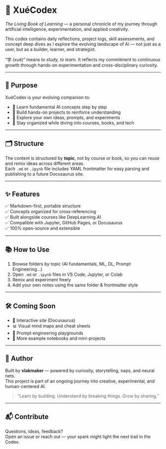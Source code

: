 # 🧠 XuéCodex

*The Living Book of Learning* — a personal chronicle of my journey through artificial intelligence, experimentation, and applied creativity.

This codex contains daily reflections, project logs, skill assessments, and concept deep dives as I explore the evolving landscape of AI — not just as a user, but as a builder, learner, and strategist.

“学 (xué)” means *to study, to learn*. It reflects my commitment to continuous growth through hands-on experimentation and cross-disciplinary curiosity.

---

## 🧭 Purpose

XuéCodex is your evolving companion to:

- 📘 Learn fundamental AI concepts step by step  
- 🔧 Build hands-on projects to reinforce understanding  
- 🧪 Explore your own ideas, prompts, and experiments  
- 🧹 Stay organized while diving into courses, books, and tech

---

## 🗂️ Structure

The content is structured by **topic**, not by course or book, so you can reuse and remix ideas across different areas.  
Each `.md` or `.ipynb` file includes YAML frontmatter for easy parsing and publishing to a future Docusaurus site.

---

## ✨ Features

✅ Markdown-first, portable structure  
✅ Concepts organized for cross-referencing  
✅ Built alongside courses like DeepLearning.AI  
✅ Compatible with Jupyter, GitHub Pages, or Docusaurus  
✅ 100% open-source and extensible  

---

## 📚 How to Use

1. Browse folders by topic (AI fundamentals, ML, DL, Prompt Engineering…)  
2. Open `.md` or `.ipynb` files in VS Code, Jupyter, or Colab  
3. Remix and experiment freely  
4. Add your own notes using the same folder & frontmatter style

---

## 🛠️ Coming Soon

- 📘 Interactive site (Docusaurus)
- 📊 Visual mind maps and cheat sheets
- 🤖 Prompt engineering playgrounds
- 🧩 More example notebooks and mini-projects

---

## 🧠 Author

Built by **vlakmaker** — powered by curiosity, storytelling, naps, and neural nets.  
This project is part of an ongoing journey into creative, experimental, and human-centered AI.

> “Learn by building. Understand by breaking things. Grow by sharing.”

---

## 📬 Contribute

Questions, ideas, feedback?  
Open an issue or reach out — your spark might light the next trail in the Codex.
